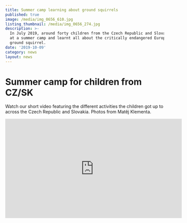 ```yaml
---
title: Summer camp learning about ground squirrels
published: true
image: /media/img_0656_610.jpg
listing_thumbnail: /media/img_0656_274.jpg
description: >-
  In July 2019, around forty children from the Czech Republic and Slovakia met
  at a summer camp and learnt all about the critically endangered European
  ground squirrel.
date: '2019-10-09'
category: news
layout: news
---
```

# Summer camp for children from CZ/SK

Watch our short video featuring the different activities the children got up to across the Czech Republic and Slovakia. Photos from Matěj Klementa.

<iframe width="560" height="315" src="https://www.youtube.com/embed/GSUegBpJZdU" frameborder="0" allowfullscreen=""></iframe>
